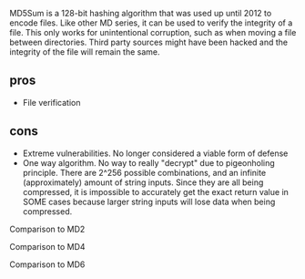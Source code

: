 MD5Sum is a 128-bit hashing algorithm that was used up until 2012 to encode files.  Like other MD series, it can be used to verify the integrity of a file.  This only works for unintentional corruption, such as when moving a file between directories.  Third party sources might have been hacked and the integrity of the file will remain the same.

pros
--
-  File verification

cons
--
-  Extreme vulnerabilities.  No longer considered a viable form of defense
-  One way algorithm.  No way to really "decrypt" due to pigeonholing principle.  There are 2^256 possible combinations, and an infinite (approximately) amount of string inputs.  Since they are all being compressed, it is impossible to accurately get the exact return value in SOME cases because larger string inputs will lose data when being compressed.



Comparison to MD2

Comparison to MD4

Comparison to MD6
